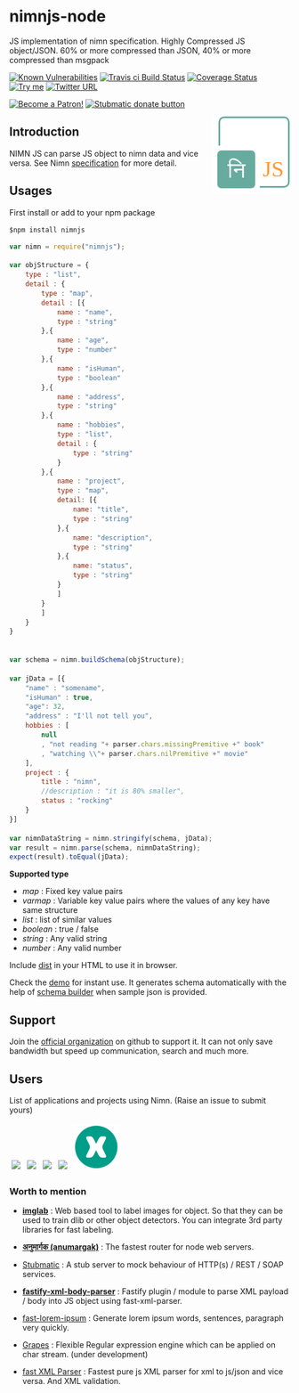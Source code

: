 # nimnjs-node
JS implementation of nimn specification. Highly Compressed JS object/JSON. 60% or more compressed than JSON, 40% or more compressed than msgpack

[![Known Vulnerabilities](https://snyk.io/test/github/nimndata/nimnjs//badge.svg)](https://snyk.io/test/github/nimndata/nimnjs/) 
[![Travis ci Build Status](https://travis-ci.org/nimndata/nimnjs.svg?branch=master)](https://travis-ci.org/nimndata/nimnjs/) 
[![Coverage Status](https://coveralls.io/repos/github/nimndata/nimnjs/badge.svg?branch=master)](https://coveralls.io/github/nimndata/nimnjs/?branch=master)
[<img src="https://img.shields.io/badge/Try-me-blue.svg?colorA=FFA500&colorB=0000FF" alt="Try me"/>](https://nimndata.github.io/nimnjs/)
[![Twitter URL](https://img.shields.io/twitter/url/http/shields.io.svg?style=social)](https://twitter.com/nimnformat)

<a href="https://www.patreon.com/bePatron?u=9531404" data-patreon-widget-type="become-patron-button"><img src="https://c5.patreon.com/external/logo/become_a_patron_button.png" alt="Become a Patron!" width="200" /></a>
<a href="https://www.paypal.com/cgi-bin/webscr?cmd=_s-xclick&hosted_button_id=KQJAX48SPUKNC"> <img src="https://www.paypalobjects.com/webstatic/en_US/btn/btn_donate_92x26.png" alt="Stubmatic donate button"/></a>

<img align="right" src="static/img/nimnjs-logo.png" /> 

## Introduction
NIMN JS can parse JS object to nimn data and vice versa. See Nimn [specification](https://github.com/nimndata/spec) for more detail.

## Usages
First install or add to your npm package
```
$npm install nimnjs
```

```js
var nimn = require("nimnjs");

var objStructure = {
    type : "list",
    detail : {
        type : "map",
        detail : [{
            name : "name",
            type : "string"
        },{
            name : "age",
            type : "number"
        },{
            name : "isHuman",
            type : "boolean"
        },{
            name : "address",
            type : "string"
        },{
            name : "hobbies",
            type : "list",
            detail : {
                type : "string"
            }
        },{
            name : "project",
            type : "map",
            detail: [{
                name: "title",
                type : "string"
            },{
                name: "description",
                type : "string"
            },{
                name: "status",
                type : "string"
            }
            ]
        }
        ]
    }
}


var schema = nimn.buildSchema(objStructure);

var jData = [{
    "name" : "somename",
    "isHuman" : true,
    "age": 32,
    "address" : "I'll not tell you",
    hobbies : [ 
        null
        , "not reading "+ parser.chars.missingPremitive +" book"
        , "watching \\"+ parser.chars.nilPremitive +" movie"
    ],
    project : {
        title : "nimn",
        //description : "it is 80% smaller",
        status : "rocking"
    }
}]

var nimnDataString = nimn.stringify(schema, jData);
var result = nimn.parse(schema, nimnDataString);
expect(result).toEqual(jData); 
```

**Supported type**

* *map* : Fixed key value pairs
* *varmap* : Variable key value pairs where the values of any key have same structure
* *list* : list of similar values
* *boolean* : true / false
* *string* : Any valid string
* *number* : Any valid number

Include [dist](dist/nimn.js) in your HTML to use it in browser.


Check the [demo](https://nimndata.github.io/nimnjs-node/) for instant use. It generates schema automatically with the help of [schema builder](https://github.com/nimndata/nimnjs-schema-builder) when sample json is provided.


## Support
Join the [official organization](https://github.com/nimndata) on github to support it. It can not only save bandwidth but speed up communication, search and much more.

## Users
List of applications and projects using Nimn. (Raise an issue to submit yours)

<a href="https://github.com/NaturalIntelligence/imglab" title="imglab" ><img src="https://github.com/NaturalIntelligence/imglab/blob/master/img/imglab_logo.png?raw=true" width="80px"  style="margin:4px;"></a> 
<a href="https://github.com/NaturalIntelligence/Stubmatic" title="stubmatic" ><img src="https://camo.githubusercontent.com/ff711425dc2286cd215637b7114eb43e571f001d/68747470733a2f2f6e61747572616c696e74656c6c6967656e63652e6769746875622e696f2f537475626d617469632f696d672f737475626d617469635f6c6f676f2e706e673f7261773d74727565" width="80px"  style="margin:4px;" ></a>
<a href="https://github.com/muneem4node/muneem" title="Muneem" ><img src="https://github.com/muneem4node/muneem/raw/master/static/muneem.png?raw=true" width="80px"  style="margin:4px;" ></a>
<a href="https://github.com/funcards/match-it/" title="Match it" ><img src="https://github.com/funcards/match-it/raw/master/static/img/matchit_logo.png?raw=true" width="80px"  style="margin:4px;" ></a>
<a href="https://github.com/NaturalIntelligence/fast-xml-parser" title="Fast XML Parser" ><img src="https://github.com/NaturalIntelligence/fast-xml-parser/raw/master/static/img/fxp_logo.png?raw=true" width="80px"  style="margin:4px;" ></a>

### Worth to mention

- **[imglab](https://github.com/NaturalIntelligence/imglab)** : Web based tool to label images for object. So that they can be used to train dlib or other object detectors. You can integrate 3rd party libraries for fast labeling.
- **[अनुमार्गक (anumargak)](https://github.com/NaturalIntelligence/anumargak)** : The fastest router for node web servers.

 - [Stubmatic](https://github.com/NaturalIntelligence/Stubmatic) : A stub server to mock behaviour of HTTP(s) / REST / SOAP services.
 - **[fastify-xml-body-parser](https://github.com/NaturalIntelligence/fastify-xml-body-parser/)** : Fastify plugin / module to parse XML payload / body into JS object using fast-xml-parser.
  - [fast-lorem-ipsum](https://github.com/amitguptagwl/fast-lorem-ipsum) : Generate lorem ipsum words, sentences, paragraph very quickly.
- [Grapes](https://github.com/amitguptagwl/grapes) : Flexible Regular expression engine which can be applied on char stream. (under development)
- [fast XML Parser](https://github.com/amitguptagwl/fast-xml-parser) : Fastest pure js XML parser for xml to js/json and vice versa. And XML validation.
